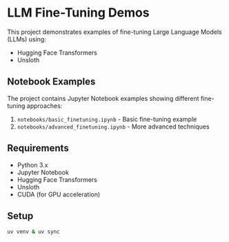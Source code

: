 # LLM Fine-Tuning Demos

This project demonstrates examples of fine-tuning Large Language Models (LLMs) using:
- Hugging Face Transformers
- Unsloth

## Notebook Examples

The project contains Jupyter Notebook examples showing different fine-tuning approaches:

1. `notebooks/basic_finetuning.ipynb` - Basic fine-tuning example
2. `notebooks/advanced_finetuning.ipynb` - More advanced techniques

## Requirements

- Python 3.x
- Jupyter Notebook
- Hugging Face Transformers
- Unsloth
- CUDA (for GPU acceleration)

## Setup

```bash
uv venv & uv sync
